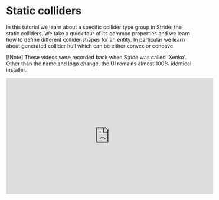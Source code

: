 # Static colliders
In this tutorial we learn about a specific collider type group in Stride: the static colliders. We take a quick tour of its common properties and we learn how to define different collider shapes for an entity. In particular we learn about generated collider hull which can be either convex or concave.

[!Note]
These videos were recorded back when Stride was called 'Xenko'. Other than the name and logo change, the UI remains almost 100% identical installer.

<iframe width="560" height="315" src="https://www.youtube.com/embed/IemIKqbR5o8" frameborder="0" allow="accelerometer; autoplay; encrypted-media; gyroscope; picture-in-picture" allowfullscreen></iframe>